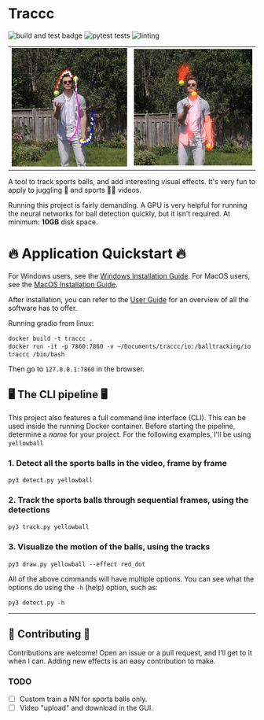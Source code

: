 # Traccc

![build and test badge](https://github.com/SinclairHudson/traccc/actions/workflows/docker-build-test.yml/badge.svg)
![pytest tests](https://github.com/SinclairHudson/traccc/actions/workflows/pytest.yml/badge.svg)
![linting](https://github.com/SinclairHudson/traccc/actions/workflows/pylint.yml/badge.svg)

|||
|---|---|
|![debug output of the pipeline](img/debug.png)|![sample contrail output](img/contrail.png)|

A tool to track sports balls, and add interesting visual effects. 
It's very fun to apply to juggling 🤹 and sports 🏐🏀 videos.

Running this project is fairly demanding.
A GPU is very helpful for running the neural networks for ball detection quickly, but it isn't required.
At minimum: **10GB** disk space.

# 🔥 Application Quickstart 🔥


For Windows users, see the [Windows Installation Guide](docs/install_windows.md).
For MacOS users, see the [MacOS Installation Guide](docs/install_macos.md).

After installation, you can refer to the [User Guide](docs/user_guide.md) for an
overview of all the software has to offer.

Running gradio from linux:
```
docker build -t traccc .
docker run -it -p 7860:7860 -v ~/Documents/traccc/io:/balltracking/io traccc /bin/bash
```
Then go to `127.0.0.1:7860` in the browser.


## 🖥️ The CLI pipeline 🖥️

This project also features a full command line interface (CLI). This can be used
inside the running Docker container.
Before starting the pipeline, determine a _name_ for your project. For the following
examples, I'll be using `yellowball`

### 1. **Detect** all the sports balls in the video, frame by frame

```
py3 detect.py yellowball 
```

### 2. **Track** the sports balls through sequential frames, using the detections

```
py3 track.py yellowball 
```

###  3. **Visualize** the motion of the balls, using the tracks

```
py3 draw.py yellowball --effect red_dot
```

All of the above commands will have multiple options. You can see what the options
do using the `-h` (help) option, such as:
```
py3 detect.py -h
```

---

## 📝 Contributing 📝

Contributions are welcome! Open an issue or a pull request, and I'll get to it when I can.
Adding new effects is an easy contribution to make.

### TODO

- [ ] Custom train a NN for sports balls only.
- [ ] Video "upload" and download in the GUI.
